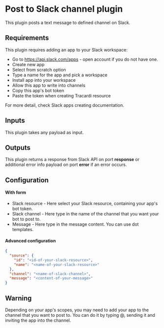 # Post to Slack channel plugin

This plugin posts a text message to defined channel on Slack.

## Requirements
This plugin requires adding an app to your Slack workspace:
 
- Go to https://api.slack.com/apps - open account if you do not have one.
- Create new app
- Select from scratch option
- Type a name for the app and pick a workspace
- Install app into your workspace
- Allow this app to write into channels
- Copy this app's bot token
- Paste the token when creating Tracardi resource

For more detail, check Slack apps creating documentation.

## Inputs
This plugin takes any payload as input.

## Outputs
This plugin returns a response from Slack API on port **response** or additional error info payload
on port **error** if an error occurs.

## Configuration

#### With form
- Slack resource - Here select your Slack resource, containing your app's bot token.
- Slack channel - Here type in the name of the channel that you want your bot to post to.
- Message - Here type in the message content. You can use dot templates.

#### Advanced configuration
```json
{
  "source": {
    "id": "<id-of-your-slack-resource>",
    "name": "<name-of-your-slack-resource>"
  },
  "channel": "<name-of-slack-channel>",
  "message": "<content-of-your-message>"
}
```

## Warning
Depending on your app's scopes, you may need to add your app to the channel that
you want to post to. You can do it by typing @<app-name>, sending it and inviting
the app into the channel.